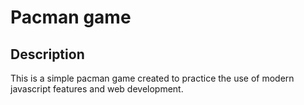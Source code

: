 # Pacman game

## Description

This is a simple pacman game created to practice the use of modern javascript features and web development.
